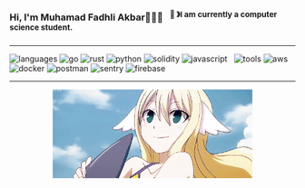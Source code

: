 ### Hi, I'm Muhamad Fadhli Akbar👋🧑‍💻 &nbsp;&nbsp;<sup>👾 &#12299;I am currently a computer science student.</sup>

---

![languages](https://img.shields.io/static/v1?label=&message=Languages:&color=111&style=flat-square)
![go](https://img.shields.io/static/v1?logo=go&label=&message=Go&color=36465D&logoColor=AAA&style=flat-square&link=)
![rust](https://img.shields.io/static/v1?logo=r&label=&message=Rust&color=36465D&logoColor=AAA&style=flat-square)
![python](https://img.shields.io/static/v1?logo=python&label=&message=Python&color=36465D&logoColor=AAA&style=flat-square)
![solidity](https://img.shields.io/static/v1?logo=solidity&label=&message=Solidity&color=36465D&logoColor=AAA&style=flat-square&link=)
![javascript](https://img.shields.io/static/v1?logo=javascript&label=&message=Javascript&color=36465D&logoColor=AAA&style=flat-square)
&nbsp;
![tools](https://img.shields.io/static/v1?label=&message=Tools:&color=111&style=flat-square)
![aws](https://img.shields.io/static/v1?logo=amazon&label=&message=AWS&color=36465D&logoColor=AAA&style=flat-square)
![docker](https://img.shields.io/static/v1?logo=docker&label=&message=Docker&color=36465D&logoColor=AAA&style=flat-square)
![postman](https://img.shields.io/static/v1?logo=postman&label=&message=Postman&color=36465D&logoColor=AAA&style=flat-square)
![sentry](https://img.shields.io/static/v1?logo=sentry&label=&message=Sentry&color=36465D&logoColor=AAA&style=flat-square)
![firebase](https://img.shields.io/static/v1?logo=firebase&label=&message=Firebase&color=36465D&logoColor=AAA&style=flat-square)
&nbsp;&nbsp;&nbsp;

---

<!-- https://github-profile-summary-cards.vercel.app/demo.html  aaaaaa-->
<!-- <p  align="center">
  <img src="http://github-profile-summary-cards.vercel.app/api/cards/profile-details?username=fdhliakbar&theme=github_dark" width="78%"><img src="./Assets/onodera.gif" alt="Onodera gif" height="110px" style="padding-left:20px"></br></p> -->

<p align="center">
<img src="./Assets/mavis_fairy_01.gif" alt="Onodera banner" width="70%">
</p>
